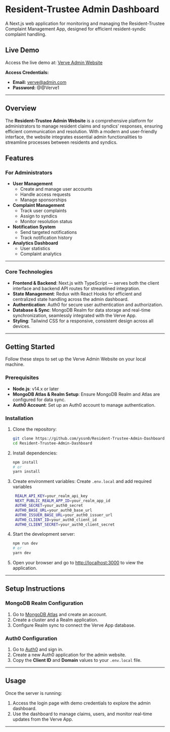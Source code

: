 
# Resident-Trustee Admin Dashboard

A Next.js web application for monitoring and managing the Resident-Trustee Complaint Management App, designed for efficient resident-syndic complaint handling.

## Live Demo
Access the live demo at: [Verve Admin Website](https://verve-admin-website.vercel.app/)

**Access Credentials:**
- **Email:** verve@admin.com
- **Password:** @@Verve1

---

## Overview

The **Resident-Trustee Admin Website** is a comprehensive platform for administrators to manage resident claims and syndics’ responses, ensuring efficient communication and resolution. With a modern and user-friendly interface, the website integrates essential admin functionalities to streamline processes between residents and syndics.

## Features

### For Administrators
- **User Management**
  - Create and manage user accounts
  - Handle access requests
  - Manage sponsorships
- **Complaint Management**
  - Track user complaints
  - Assign to syndics
  - Monitor resolution status
- **Notification System**
  - Send targeted notifications
  - Track notification history
- **Analytics Dashboard**
  - User statistics
  - Complaint analytics

---

### Core Technologies

- **Frontend & Backend**: Next.js with TypeScript — serves both the client interface and backend API routes for streamlined integration.
- **State Management**: Redux with React Hooks for efficient and centralized state handling across the admin dashboard.
- **Authentication**: Auth0 for secure user authentication and authorization.
- **Database & Sync**: MongoDB Realm for data storage and real-time synchronization, seamlessly integrated with the Verve App.
- **Styling**: Tailwind CSS for a responsive, consistent design across all devices.

--- 

## Getting Started

Follow these steps to set up the Verve Admin Website on your local machine.

### Prerequisites
- **Node.js**: v14.x or later
- **MongoDB Atlas & Realm Setup**: Ensure MongoDB Realm and Atlas are configured for data sync.
- **Auth0 Account**: Set up an Auth0 account to manage authentication.

### Installation

1. Clone the repository:
   ```bash
   git clone https://github.com/yssn0/Resident-Trustee-Admin-Dashboard.git
   cd Resident-Trustee-Admin-Dashboard
   ```

2. Install dependencies:
   ```bash
   npm install
   # or
   yarn install
   ```

3. Create environment variables:
   Create `.env.local` and add required variables
   ```bash
    REALM_API_KEY=your_realm_api_key
    NEXT_PUBLIC_REALM_APP_ID=your_realm_app_id
    AUTH0_SECRET=your_auth0_secret
    AUTH0_BASE_URL=your_auth0_base_url
    AUTH0_ISSUER_BASE_URL=your_auth0_issuer_url
    AUTH0_CLIENT_ID=your_auth0_client_id
    AUTH0_CLIENT_SECRET=your_auth0_client_secret
   ```
4. Start the development server:
   ```bash
   npm run dev
   # or
   yarn dev
   ```

5. Open your browser and go to [http://localhost:3000](http://localhost:3000) to view the application.

---

## Setup Instructions

### MongoDB Realm Configuration
1. Go to [MongoDB Atlas](https://www.mongodb.com/cloud/atlas) and create an account.
2. Create a cluster and a Realm application.
3. Configure Realm sync to connect the Verve App database.

### Auth0 Configuration
1. Go to [Auth0](https://auth0.com/) and sign in.
2. Create a new Auth0 application for the admin website.
3. Copy the **Client ID** and **Domain** values to your `.env.local` file.

---

## Usage

Once the server is running:
1. Access the login page with demo credentials to explore the admin dashboard.
2. Use the dashboard to manage claims, users, and monitor real-time updates from the Verve App.

---
